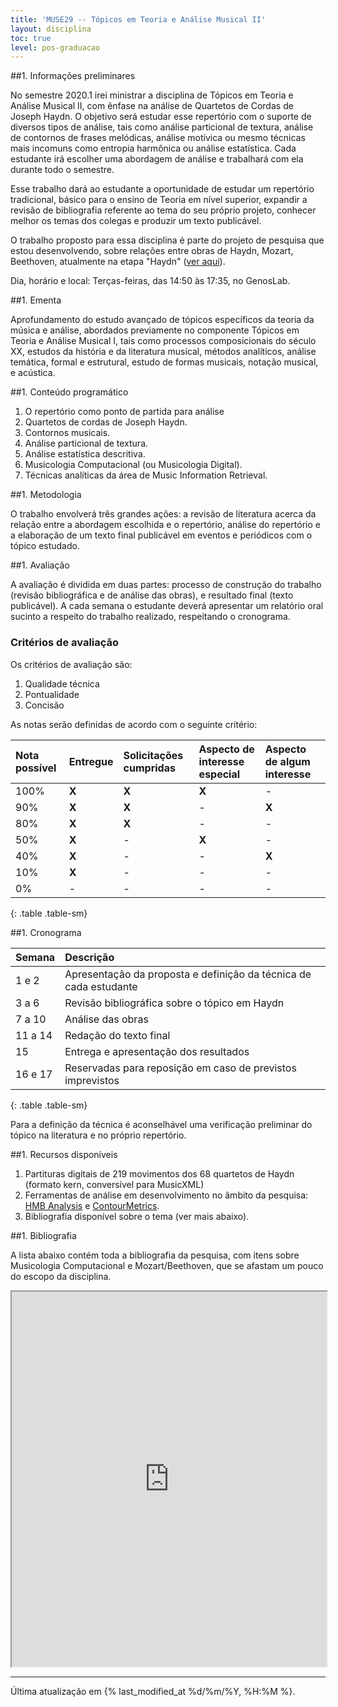 ```yaml
---
title: 'MUSE29 -- Tópicos em Teoria e Análise Musical II'
layout: disciplina
toc: true
level: pos-graduacao
---
```


##1. Informações preliminares

No semestre 2020.1 irei ministrar a disciplina de Tópicos em Teoria e
Análise Musical II, com ênfase na análise de Quartetos de Cordas de Joseph
Haydn. O objetivo será estudar esse repertório com o suporte de diversos
tipos de análise, tais como análise particional de textura, análise de
contornos de frases melódicas, análise motívica ou mesmo técnicas mais
incomuns como entropia harmônica ou análise estatística. Cada estudante irá
escolher uma abordagem de análise e trabalhará com ela durante todo o
semestre.

Esse trabalho dará ao estudante a oportunidade de estudar um repertório
tradicional, básico para o ensino de Teoria em nível superior, expandir a
revisão de bibliografia referente ao tema do seu próprio projeto, conhecer
melhor os temas dos colegas e produzir um texto publicável.

O trabalho proposto para essa disciplina é parte do projeto de pesquisa que
estou desenvolvendo, sobre relações entre obras de Haydn, Mozart, Beethoven,
atualmente na etapa "Haydn"
([ver aqui](https://marcos.sampaio.me/pt-br/projetos/hmb-analysis/)).

Dia, horário e local: Terças-feiras, das 14:50 às 17:35, no GenosLab.

##1. Ementa

Aprofundamento do estudo avançado de tópicos específicos da teoria da
música e análise, abordados previamente no componente Tópicos em Teoria e
Análise Musical I, tais como processos composicionais do século XX, estudos
da história e da literatura musical, métodos analíticos, análise temática,
formal e estrutural, estudo de formas musicais, notação musical, e acústica.

##1. Conteúdo programático

1. O repertório como ponto de partida para análise
1. Quartetos de cordas de Joseph Haydn.
1. Contornos musicais.
1. Análise particional de textura.
1. Análise estatística descritiva.
1. Musicologia Computacional (ou Musicologia Digital).
1. Técnicas analíticas da área de Music Information Retrieval.

##1. Metodologia

O trabalho envolverá três grandes ações: a revisão de literatura acerca da
relação entre a abordagem escolhida e o repertório, análise do repertório e
a elaboração de um texto final publicável em eventos e periódicos com o
tópico estudado.

##1. Avaliação

A avaliação é dividida em duas partes: processo de construção do trabalho
(revisão bibliográfica e de análise das obras), e resultado final (texto
publicável). A cada semana o estudante deverá apresentar um relatório oral
sucinto a respeito do trabalho realizado, respeitando o cronograma.

### Critérios de avaliação

Os critérios de avaliação são:

1. Qualidade técnica
1. Pontualidade
1. Concisão

As notas serão definidas de acordo com o seguinte critério:

|Nota possível|Entregue|Solicitações cumpridas|Aspecto de interesse especial|Aspecto de algum interesse|
|:---|:---|:---|:---|:---|
|100%|**X**|**X**|**X**|-|
|90%|**X**|**X**|-|**X**|
|80%|**X**|**X**|-|-|
|50%|**X**|-|**X**|-|
|40%|**X**|-|-|**X**|
|10%|**X**|-|-|-|
|0%|-|-|-|-|
{: .table .table-sm}

##1. Cronograma

| Semana  | Descrição                                                         |
|:--------|:------------------------------------------------------------------|
| 1 e 2   | Apresentação da proposta e definição da técnica de cada estudante |
| 3 a 6   | Revisão bibliográfica sobre o tópico em Haydn                     |
| 7 a 10  | Análise das obras                                                 |
| 11 a 14 | Redação do texto final                                            |
| 15      | Entrega e apresentação dos resultados                             |
| 16 e 17 | Reservadas para reposição em caso de previstos imprevistos        |
{: .table .table-sm}

Para a definição da técnica é aconselhável uma verificação preliminar do
tópico na literatura e no próprio repertório.

##1. Recursos disponíveis

1. Partituras digitais de 219 movimentos dos 68 quartetos de Haydn (formato
   kern, conversível para MusicXML)
1. Ferramentas de análise em desenvolvimento no âmbito da pesquisa:
   [HMB Analysis](https://hmb.sampaio.me) e
   [ContourMetrics](https://contour.sampaio.me).
1. Bibliografia disponível sobre o tema (ver mais abaixo).

##1. Bibliografia

A lista abaixo contém toda a bibliografia da pesquisa, com itens sobre
Musicologia Computacional e Mozart/Beethoven, que se afastam um pouco do
escopo da disciplina.

<iframe width="100%" height="600px" src="https://bibbase.org/show?bib=http%3A%2F%2Fhmb.sampaio.me%2Fbibliografia.bib"></iframe>

<hr>

Última atualização em {% last_modified_at %d/%m/%Y, %H:%M %}.